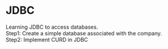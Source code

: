 # JDBC
Learning JDBC to access databases.  
Step1: Create a simple database associated with the company.   
Step2: Implement CURD in JDBC    
 
